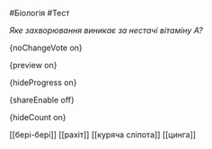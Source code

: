 #Біологія #Тест

*Яке захворювання виникає за нестачі вітаміну А?*

{noChangeVote on}

{preview on}

{hideProgress on}

{shareEnable off}

{hideCount on}

[[бері-бері]]
[[рахіт]]
[[куряча сліпота]]
[[цинга]]
